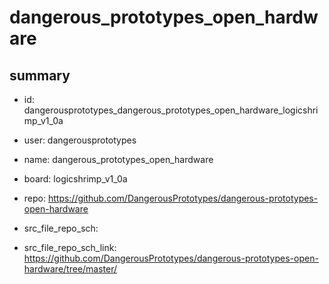 # dangerous_prototypes_open_hardware
 
## summary 
* id: dangerousprototypes_dangerous_prototypes_open_hardware_logicshrimp_v1_0a
* user: dangerousprototypes
* name: dangerous_prototypes_open_hardware
* board: logicshrimp_v1_0a
* repo: https://github.com/DangerousPrototypes/dangerous-prototypes-open-hardware



* src_file_repo_sch: 
* src_file_repo_sch_link: https://github.com/DangerousPrototypes/dangerous-prototypes-open-hardware/tree/master/




